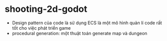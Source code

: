 # shooting-2d-godot
-  Design pattern của code là sử dụng ECS là một mô hình quản lí code rất tốt cho việc phát triển game
-  procedural generation: một thuật toán generate map và dungeon

